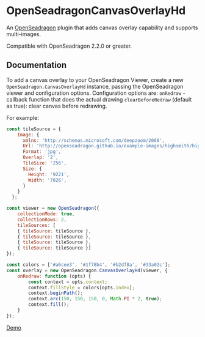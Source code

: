 # OpenSeadragonCanvasOverlayHd

An [OpenSeadragon](http://openseadragon.github.io) plugin that adds canvas overlay capability and supports multi-images.

Compatible with OpenSeadragon 2.2.0 or greater.

## Documentation

To add a canvas overlay to your OpenSeadragon Viewer, create a new `OpenSeadragon.CanvasOverlayHd` instance, passing the OpenSeadragon viewer and configuration options. 
Configuration options are:
`onRedraw` - callback function that does the actual drawing
`clearBeforeRedraw` (default as true): clear canvas before redrawing. 

For example:

```javascript
const tileSource = {
    Image: {
      xmlns: 'http://schemas.microsoft.com/deepzoom/2008',
      Url: 'http://openseadragon.github.io/example-images/highsmith/highsmith_files/',
      Format: 'jpg',
      Overlap: '2',
      TileSize: '256',
      Size: {
        Height: '9221',
        Width: '7026',
      }
    }
  };

const viewer = new OpenSeadragon({
	collectionMode: true,
	collectionRows: 2,
	tileSources: [
	{ tileSource: tileSource },
	{ tileSource: tileSource },
	{ tileSource: tileSource },
	{ tileSource: tileSource }]
});

const colors = ['#a6cee3', '#1f78b4', '#b2df8a', '#33a02c'];
const overlay = new OpenSeadragon.CanvasOverlayHd(viewer, {
	onRedraw: function (opts) {
		const context = opts.context;
		context.fillStyle = colors[opts.index];
		context.beginPath();
		context.arc(150, 150, 150, 0, Math.PI * 2, true);
		context.fill();
	}
});
 ```  

[Demo](https://joshua-gould.github.io/OpenSeadragonCanvasOverlayHd/demo/index.html)
